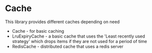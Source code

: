 # Cache

This library provides different caches depending on need

- Cache - for basic caching
- LruExpiryCache - a basic cache that uses the 'Least recently used strategy' which drops items
  if they are not used for a period of time
- RedisCache - distributed cache that uses a redis server
